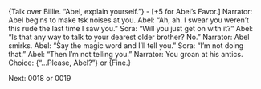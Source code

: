 {Talk over Billie. “Abel, explain yourself.”} - [+5 for Abel’s Favor.]
Narrator: Abel begins to make tsk noises at you. 
Abel: “Ah, ah. I swear you weren’t this rude the last time I saw you.”
Sora: “Will you just get on with it?”
Abel: “Is that any way to talk to your dearest older brother? No.”
Narrator: Abel smirks.
Abel: “Say the magic word and I’ll tell you.”
Sora: “I’m not doing that.”
Abel: “Then I’m not telling you.”
Narrator: You groan at his antics. 
Choice: {“...Please, Abel?”} or {Fine.}

Next: 0018 or 0019